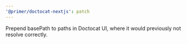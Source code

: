 ```yaml
---
'@primer/doctocat-nextjs': patch
---
```


Prepend basePath to paths in Doctocat UI, where it would previously not resolve correctly.
